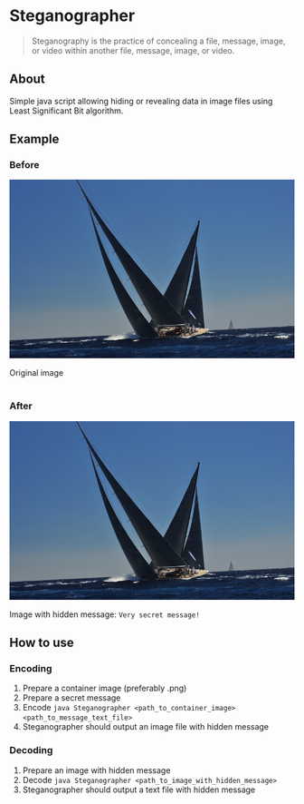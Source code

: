 # Steganographer

> Steganography is the practice of concealing a file, message, image, or video within another file, message, image, or video.

## About
Simple java script allowing hiding or revealing data in image files using Least Significant Bit algorithm.

## Example

### Before
![](Example/sample_image.png)

Original image
<br>
<br>

### After

![](Example/sample_image_with_hidden_message.png)

Image with hidden message: `Very secret message!`


## How to use

### Encoding
1. Prepare a container image (preferably .png) 
2. Prepare a secret message
3. Encode `java Steganographer <path_to_container_image> <path_to_message_text_file>`
4. Steganographer should output an image file with hidden message 


### Decoding
1. Prepare an image with hidden message
2. Decode `java Steganographer <path_to_image_with_hidden_message>`
3. Steganographer should output a text file with hidden message

